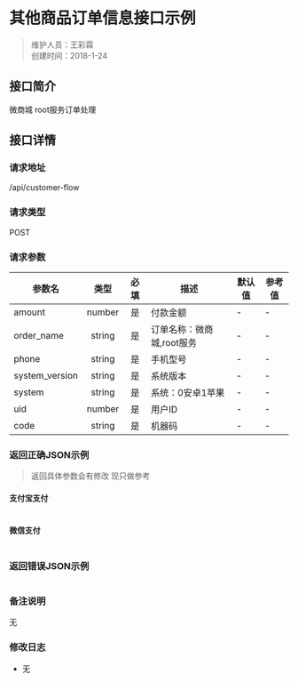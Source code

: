 # 其他商品订单信息接口示例
>维护人员：王彩霖  
>创建时间：2018-1-24

## 接口简介
微商城 root服务订单处理  

## 接口详情

### 请求地址
/api/customer-flow

### 请求类型
POST

### 请求参数
| 参数名 | 类型 | 必填 | 描述 | 默认值 | 参考值 |
| --- | :---: | :---: | --- | --- | --- |
| amount | number | 是 | 付款金额 | - | - |
| order_name | string | 是 | 订单名称：微商城,root服务 | - | - |
| phone | string | 是 | 手机型号 | - | - |
| system_version | string | 是 | 系统版本 | - | - |
| system | string | 是 | 系统：0安卓1苹果 | - | - |
| uid | number | 是 | 用户ID | - | - |
| code | string | 是 | 机器码 | - | - |

### 返回正确JSON示例

> 返回具体参数会有修改 现只做参考

#### 支付宝支付
```

```

#### 微信支付
```

```
### 返回错误JSON示例
```javascript

```

### 备注说明
无

### 修改日志
- 无
